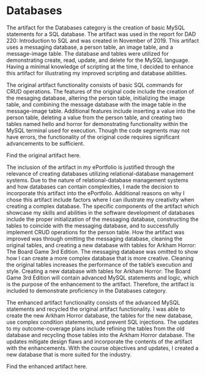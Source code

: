 # Databases

The artifact for the Databases category is the creation of basic MySQL statements for a SQL database. The artifact was used in the report for DAD 220: Introduction to SQL and was created in November of 2019. This artifact uses a messaging database, a person table, an image table, and a message-image table. The database and tables were utilized for demonstrating create, read, update, and delete for the MySQL language. Having a minimal knowledge of scripting at the time, I decided to enhance this artifact for illustrating my improved scripting and database abilities.

The original artifact functionality consists of basic SQL commands for CRUD operations. The features of the original code include the creation of the mesaging database, altering the person table, initializing the image table, and combining the message database with the image table in the message-image table. Additional features include inserting a value into the person table, deleting a value from the person table, and creating two tables named hello and horror for demonstrating functionality within the MySQL terminal used for execution. Though the code segments may not have errors, the functionality of the original code requires significant advancements to be sufficient. 


Find the original artifact here. 

The inclusion of the artifact in my ePortfolio is justified through the relevance of creating databases utilizing relational-database management systems. Due to the nature of relational-database management systems and how databases can contain complexities, I made the decision to incorporate this artifact into the ePortfolio. Additional reasons on why I chose this artifact include factors where I can illustrate my creativity when creating a complex database. The specific components of the artifact which showcase my skills and abilities in the software development of databases include the proper initialization of the messaging database, constructing the tables to coincide with the messaging database, and to successfully implement CRUD operations for the person table. How the artifact was improved was through omitting the messaging database, cleaning the original tables, and creating a new database with tables for Arkham Horror: The Board Game 3rd Edition. The messaging database was omitted to show how I can create a more complex database that is more creative. Cleaning the original tables increases the performance of the table’s execution and style. Creating a new database with tables for Arkham Horror: The Board Game 3rd Edition will contain advanced MySQL statements and logic, which is the purpose of the enhancement to the artifact. Therefore, the artifact is included to demonstrate proficiency in the Databases category. 

The enhanced artifact functionality consists of the advanced MySQL statements and recycled the original artifact functionality. I was able to create the new Arkham Horror database, the tables for the new database, use complex condition statements, and prevent SQL injections. The updates to my outcome-coverage plans include refining the tables from the old database and recycling those tables into the Arkham Horror database. The updates mitigate design flaws and incorporate the contents of the artifact with the enhancements. With the course objectives and updates, I created a new database that is more suited for the industry. 

Find the enhanced artifact here. 
